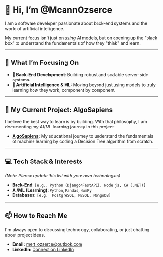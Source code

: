 # 👋 Hi, I’m @McannOzserce

I am a software developer passionate about back-end systems and the world of artificial intelligence.

My current focus isn't just on *using* AI models, but on opening up the "black box" to understand the fundamentals of how they "think" and learn.

---

## 🔭 What I’m Focusing On

* 👀 **Back-End Development:** Building robust and scalable server-side systems.
* 🌱 **Artificial Intelligence & ML:** Moving beyond just using models to truly learning *how* they work, component by component.

---

## 🚀 My Current Project: AlgoSapiens

I believe the best way to learn is by building. With that philosophy, I am documenting my AI/ML learning journey in this project:

* **[AlgoSapiens](https://github.com/McannOzserce/AlgoSapiens):** My educational journey to understand the fundamentals of machine learning by coding a Decision Tree algorithm from scratch.

---

## 💻 Tech Stack & Interests

*(Note: Please update this list with your own technologies)*

* **Back-End:** `[e.g., Python (Django/FastAPI), Node.js, C# (.NET)]`
* **AI/ML (Learning):** `Python`, `Pandas`, `NumPy`
* **Databases:** `[e.g., PostgreSQL, MySQL, MongoDB]`

---

## 📫 How to Reach Me

I'm always open to discussing technology, collaborating, or just chatting about project ideas.

* **Email:** [mert_ozserce@outlook.com](mailto:mert_ozserce@outlook.com)
* **LinkedIn:** [Connect on LinkedIn](https://www.linkedin.com/in/mert-can-ozserce-5bbb7b29b/)
